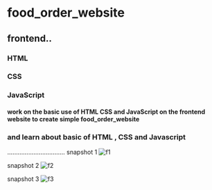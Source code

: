 # food_order_website
 ## frontend..
 ### HTML
 ### CSS
 ### JavaScript

  #### work on the basic use of HTML CSS and JavaScript on the frontend website to create simple food_order_website
  ### and learn about basic of HTML , CSS and Javascript
 ................................. 
 snapshot 1
![f1](https://user-images.githubusercontent.com/88300530/162603473-300862ce-2484-49da-8596-29f7ffbe04d4.png)

snapshot 2
![f2](https://user-images.githubusercontent.com/88300530/162603484-ad54ceb4-7f20-4817-af8e-0940aa435b5a.png)

snapshot 3
![f3](https://user-images.githubusercontent.com/88300530/162603492-9bdb6c88-30ae-412a-b9b0-099cb1632286.png)
